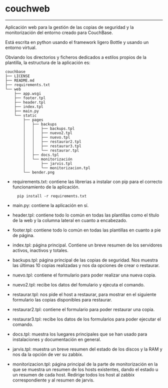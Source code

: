 # couchweb
***
Aplicación web para la gestión de las copias de seguridad y la monitorización del entorno creado para CouchBase.

Está escrita en python usando el framework ligero Bottle y usando un entorno virtual.

Obviando los directorios y ficheros dedicados a estilos propios de la plantilla, la estructura de la aplicación es:

	couchbase
	├── LICENSE
	├── README.md
	├── requirements.txt
	└── web
		├── app.wsgi
		├── footer.tpl
		├── header.tpl
		├── index.tpl
		├── main.py
		└── static
			├── pages
			│	├── backups
			│	│	├── backups.tpl
			│	│	├── nuevo2.tpl
			│	│	├── nuevo.tpl
			│	│	├── restaurar2.tpl
			│	│	├── restaurar3.tpl
			│	│	└── restaurar.tpl
			│	├── docs.tpl
			│	└── monitorización
			│		├── jarvis.tpl
			│		└── monitorizacion.tpl
			└── bender.png

- requirements.txt: contiene las librerias a instalar con pip para el correcto funcionamiento de la aplicación.
	
		pip install -r requirements.txt

- main.py: contiene la aplicación en sí.
- header.tpl: contiene todo lo común en todas las plantillas como el título de la web y la columna lateral en cuanto a encabezado.
- footer.tpl: contiene todo lo común en todas las plantillas en cuanto a pie de página.
- index.tpl: página principal. Contiene un breve resumen de los servidores activos, inactivos y totales.
- backups.tpl: página principal de las copias de seguridad. Nos muestra las últimas 10 copias realizadas y nos da opciones de crear o restaurar.
- nuevo.tpl: contiene el formulario para poder realizar una nueva copia.
- nuevo2.tpl: recibe los datos del fomulario y ejecuta el comando.
- restaurar.tpl: nos pide el host a restaurar, para mostrar en el siguiente formulario las copias disponibles para restaurar.
- restaurar2.tpl: contiene el formulario para poder restaurar una copia.
- restaurar3.tpl: recibe los datos de los formularios para poder ejecutar el comando.
- docs.tpl: muestra los luegares principales que se han usado para instalaciones y documentación en general.
- jarvis.tpl: muestra un breve resumen del estado de los discos y la RAM y nos da la opción de ver su zabbix.
- monitorizacion.tpl: página principal de la parte de monitorización en la que se muestra un resumen de los hosts existentes, dando el estado u un resumen de cada host. Redirige todos los host al zabbix correspondiente y al resumen de jarvis.
